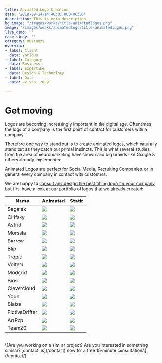 ```yaml
---
title: Animated Logo Creation
date: '2018-09-24T14:48:03.000+06:00'
description: This is meta description
bg_image: "/images/works/title-animatedlogos.png"
image: "/images/works/animatedlogo/title-animatedlogos.png"
live_demo: ''
case_study: ''
category: Business
overview:
- label: Client
  data: Various
- label: Category
  data: Business
- label: Expertise
  data: Design & Technology
- label: Date
  data: 22 sep, 2020

---
```

# Get moving

Logos are becoming increasingly important in the digital age. Oftentimes the logo of a company is the first point of contact for customers with a company.

Therefore one way to stand out is to create animated logos, which naturally stand out as they catch our primal instincts. This is what several studies from the area of neuromarketing have shown and big brands like Google & others already implemented.

Animated Logos are perfect for Social Media, Recruiting Companies, or in general every company in contact with customers.

We are happy to [consult and design the best fitting logo for your company](/contact), but first have a look at our portfolio of logos that we already created:

| Name |    Animated | Static
| --- | ---- | --- |
| Sagatek | ![](/images/works/animatedlogo/animlogoswebp/sagatek.webp)| ![](/images/works/animatedlogo/staticlogos/400w-4J--VYR4gl0.webp) |
| Cliffsky | ![](/images/works/animatedlogo/animlogoswebp/cliffsky.webp)| ![](/images/works/animatedlogo/staticlogos/400w-C4_aGSG5uHI.webp) |
| Astrid | ![](/images/works/animatedlogo/animlogoswebp/astrid.webp)| ![](/images/works/animatedlogo/staticlogos/400w-yqs2qsEW2NU.webp) |
| Morsela | ![](/images/works/animatedlogo/animlogoswebp/morsela.webp)| ![](/images/works/animatedlogo/staticlogos/400w-Ibut5gi6h6A.webp) |
| Barrow | ![](/images/works/animatedlogo/animlogoswebp/barrowbeard.webp)| ![](/images/works/animatedlogo/staticlogos/400w-cJjT1SG_QHQ.webp) |
| Blip | ![](/images/works/animatedlogo/animlogoswebp/blip.webp)| ![](/images/works/animatedlogo/staticlogos/400w-P5FCKviWOVY.webp) |
| Tropic | ![](/images/works/animatedlogo/animlogoswebp/tropicbrew.webp)| ![](/images/works/animatedlogo/staticlogos/400w-jZqxAUwKmDc.webp) |
| Voltem | ![](/images/works/animatedlogo/animlogoswebp/voltem.webp)| ![](/images/works/animatedlogo/staticlogos/400w-Jw0KnjNUOhs.webp) |
| Modgrid | ![](/images/works/animatedlogo/animlogoswebp/modgrip.webp)| ![](/images/works/animatedlogo/staticlogos/400w-EONPosB-_qg.webp) |
| Bios | ![](/images/works/animatedlogo/animlogoswebp/bios.webp)| ![](/images/works/animatedlogo/staticlogos/400w-QtD2FEiwBMk.webp) |
| Clevercloud | ![](/images/works/animatedlogo/animlogoswebp/clevercloud.webp)| ![](/images/works/animatedlogo/staticlogos/400w-s81Vet5tJUQ.webp) |
| Youni | ![](/images/works/animatedlogo/animlogoswebp/youni.webp)| ![](/images/works/animatedlogo/staticlogos/400w-Uy7kUyW6Faw.webp) |
| Blaize | ![](/images/works/animatedlogo/animlogoswebp/blaize.webp)| ![](/images/works/animatedlogo/staticlogos/400w-wWUsTlMuxuQ.webp) |
| FictiveDrifter | ![](/images/works/animatedlogo/animlogoswebp/fictivedrifter.webp)| ![](/images/works/animatedlogo/staticlogos/400w-RL0VNrkpFd4.webp) |
| ArtPop | ![](/images/works/animatedlogo/animlogoswebp/artpop.webp)| ![](/images/works/animatedlogo/staticlogos/400w-qnBUO6EOGEU.webp) |
| Team20 | ![](/images/works/animatedlogo/animlogoswebp/team20.webp)| ![](/images/works/animatedlogo/staticlogos/400w-4Ba9Yt3CySk.webp) |


</br>
\[Are you working on a similar project? Are you interested in something similar? [contact us](/contact) now for a free 15-minute consultation.\](/contact/)